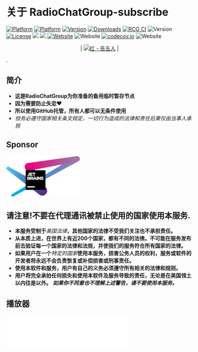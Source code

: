 # 关于 RadioChatGroup-subscribe
[![Platform](https://img.shields.io/cocoapods/p/AFNetworking?color=lightgrey&label=Apple&logo=Apple&style=flat-square)](https://github.com/RadioChatGroup-Link/)
[![Platform](https://img.shields.io/conda/pn/conda-forge/python?label=windows&logo=windows&logoColor=bule&style=flat-square)](https://github.com/RadioChatGroup-Link/)
[![Version](https://img.shields.io/badge/RCG-1.0-light.svg)](https://github.com/RadioChatGroup-Link/releases)
[![Downloads](https://img.shields.io/github/downloads/RCG/RCG/total.svg)](https://github.com/RadioChatGroup-Link/releases)
[![RCG CI](https://github.com/onevcat/kingfisher/workflows/build/badge.svg?branch=master)](https://github.com/RadioChatGroup-Link/actions)
![Version](https://img.shields.io/badge/Carthage-compatible-4BC51D.svg?style=flat)
[![License](https://img.shields.io/badge/license-MIT-yellow.svg)](LICENSE)
[![](https://img.shields.io/badge/Telegram-Channel-blue)](https://t.me/RadioChatGroupLink) [![](https://img.shields.io/badge/Telegram-Group-green)](https://t.me/RadioChatGroup) 
[![Website](https://img.shields.io/website?url=https%3A%2F%2Fnetch.org)](https://RadioChatGroup.org/)
![Website](https://img.shields.io/badge/RadioChatGroupLink-RCG-grey?logo=discord)
[![codecov.io](https://codecov.io/github/AFNetworking/AFNetworking/coverage.svg?branch=master)](https://codecov.io/github/AFNetworking/AFNetworking?branch=master)
![Website](https://img.shields.io/badge/stars-%E2%98%85%E2%98%85%E2%98%86%E2%98%86-%23c0c0c0)
<p align="center">    |
<a href="https://music.163.com/outchain/player?type=2&id=1368756097"><img src="https://cdn.albumoftheyear.org/album/194246-.jpg" alt="红 - 告五人" width="520"/></a>
|
  </p>.

## 简介
- **这是RadioChatGroup为你准备的备用临时暂存节点**
- **因为需要防止失恋❤**
- **所以使用GitHub托管，所有人都可以无条件使用**
- *但务必遵守国家相关条文规定，一切行为造成的法律和责任后果仅由当事人承担* 

## Sponsor
<a href="https://www.jetbrains.com/?from=Netch"><img src=".github/jetbrains-variant-4.svg" alt="JetBrains" width="200"/></a>

## 请注意!不要在代理通讯被禁止使用的国家使用本服务.
- **本服务受制于**_美国法律_**，其他国家的法律不受我们关注也不承担责任。**
- **从本质上进，在世界上有近200个国家，都有不同的法律。不可能在服务发布前去验证每一个国家的法律和法规，并使我们的服务符合所有国家的法律。**
- **如果用户在一个**_特定的国家_**使用本服务，损害公务人员的权利，服务或软件的开发者将永远不会负责恢复或补偿损害或刑事责任。**
- **使用本软件和服务，用户有自己的义务必须遵守所有相关的法律和规则。**
- **用户将完全承拍任何损失和使用本软件及服务导致的责任，无论是在美国领土以内往是以外。**
**_如果你不同意也不理解上述警告，请不要使用本服务。_**

## 播放器
<iframe frameborder="no" border="0" marginwidth="0" marginheight="0" width=330 height=86 src="//music.163.com/outchain/player?type=2&id=1368756097&auto=1&height=66"></iframe>



